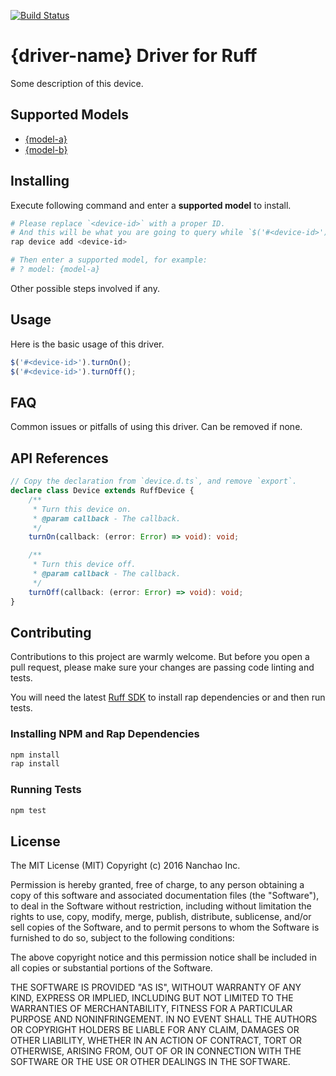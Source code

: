 [![Build Status](https://travis-ci.org/ruff-drivers/driver-template.svg)](https://travis-ci.org/ruff-drivers/driver-template)

# {driver-name} Driver for Ruff

Some description of this device.

## Supported Models

- [{model-a}](https://rap.ruff.io/devices/{model-a})
- [{model-b}](https://rap.ruff.io/devices/{model-b})

## Installing

Execute following command and enter a **supported model** to install.

```sh
# Please replace `<device-id>` with a proper ID.
# And this will be what you are going to query while `$('#<device-id>')`.
rap device add <device-id>

# Then enter a supported model, for example:
# ? model: {model-a}
```

Other possible steps involved if any.

## Usage

Here is the basic usage of this driver.

```js
$('#<device-id>').turnOn();
$('#<device-id>').turnOff();
```

## FAQ

Common issues or pitfalls of using this driver. Can be removed if none.

## API References

```ts
// Copy the declaration from `device.d.ts`, and remove `export`.
declare class Device extends RuffDevice {
	/**
	 * Turn this device on.
	 * @param callback - The callback.
	 */
    turnOn(callback: (error: Error) => void): void;

	/**
	 * Turn this device off.
	 * @param callback - The callback.
	 */
    turnOff(callback: (error: Error) => void): void;
}
```

## Contributing

Contributions to this project are warmly welcome. But before you open a pull request, please make sure your changes are passing code linting and tests.

You will need the latest [Ruff SDK](https://ruff.io/) to install rap dependencies or and then run tests.

### Installing NPM and Rap Dependencies

```sh
npm install
rap install
```

### Running Tests

```sh
npm test
```

## License

The MIT License (MIT)
Copyright (c) 2016 Nanchao Inc.

Permission is hereby granted, free of charge, to any person obtaining a copy of this software and associated documentation files (the "Software"), to deal in the Software without restriction, including without limitation the rights to use, copy, modify, merge, publish, distribute, sublicense, and/or sell copies of the Software, and to permit persons to whom the Software is furnished to do so, subject to the following conditions:

The above copyright notice and this permission notice shall be included in all copies or substantial portions of the Software.

THE SOFTWARE IS PROVIDED "AS IS", WITHOUT WARRANTY OF ANY KIND, EXPRESS OR IMPLIED, INCLUDING BUT NOT LIMITED TO THE WARRANTIES OF MERCHANTABILITY, FITNESS FOR A PARTICULAR PURPOSE AND NONINFRINGEMENT. IN NO EVENT SHALL THE AUTHORS OR COPYRIGHT HOLDERS BE LIABLE FOR ANY CLAIM, DAMAGES OR OTHER LIABILITY, WHETHER IN AN ACTION OF CONTRACT, TORT OR OTHERWISE, ARISING FROM, OUT OF OR IN CONNECTION WITH THE SOFTWARE OR THE USE OR OTHER DEALINGS IN THE SOFTWARE.
